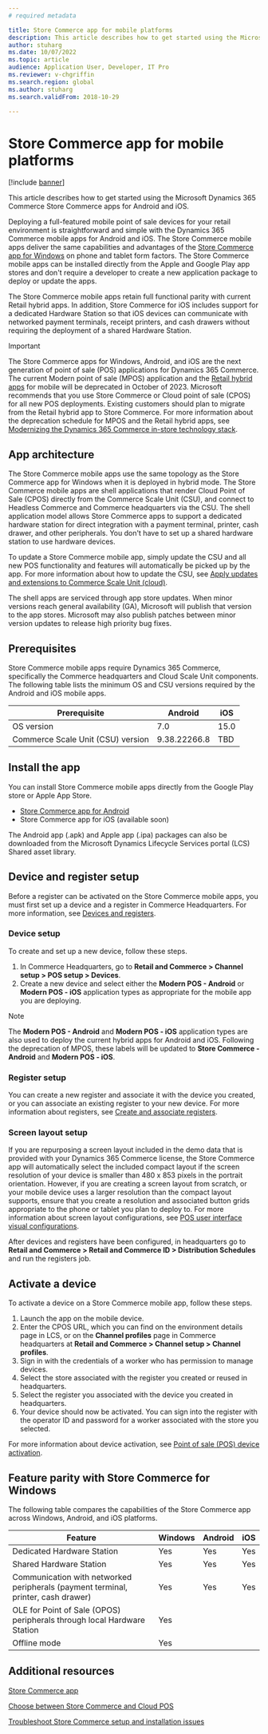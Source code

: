 ```yaml
---
# required metadata

title: Store Commerce app for mobile platforms
description: This article describes how to get started using the Microsoft Dynamics 365 Commerce Store Commerce app for Android and iOS.
author: stuharg 
ms.date: 10/07/2022
ms.topic: article
audience: Application User, Developer, IT Pro
ms.reviewer: v-chgriffin
ms.search.region: global
ms.author: stuharg
ms.search.validFrom: 2018-10-29

---
```


# Store Commerce app for mobile platforms

[!include [banner](../includes/banner.md)]

This article describes how to get started using the Microsoft Dynamics 365 Commerce Store Commerce apps for Android and iOS.

Deploying a full-featured mobile point of sale devices for your retail environment is straightforward and simple with the Dynamics 365 Commerce mobile apps for Android and iOS. The Store Commerce mobile apps deliver the same capabilities and advantages of the [Store Commerce app for Windows](store-commerce.md) on phone and tablet form factors. The Store Commerce mobile apps can be installed directly from the Apple and Google Play app stores and don't require a developer to create a new application package to deploy or update the apps. 

The Store Commerce mobile apps retain full functional parity with current Retail hybrid apps. In addition, Store Commerce for iOS includes support for a dedicated Hardware Station so that iOS devices can communicate with networked payment terminals, receipt printers, and cash drawers without requiring the deployment of a shared Hardware Station. 

> [!IMPORTANT]
> The Store Commerce apps for Windows, Android, and iOS are the next generation of point of sale (POS) applications for Dynamics 365 Commerce. The current Modern point of sale (MPOS) application and the [Retail hybrid apps](hybridapp.md) for mobile will be deprecated in October of 2023. Microsoft recommends that you use Store Commerce or Cloud point of sale (CPOS) for all new POS deployments. Existing customers should plan to migrate from the Retail hybrid app to Store Commerce. For more information about the deprecation schedule for MPOS and the Retail hybrid apps, see [Modernizing the Dynamics 365 Commerce in-store technology stack](https://www.microsoft.com/download/details.aspx?id=103896). 

## App architecture

The Store Commerce mobile apps use the same topology as the Store Commerce app for Windows when it is deployed in hybrid mode. The Store Commerce mobile apps are shell applications that render Cloud Point of Sale (CPOS) directly from the Commerce Scale Unit (CSU), and connect to Headless Commerce and Commerce headquarters via the CSU. The shell application model allows Store Commerce apps to support a dedicated hardware station for direct integration with a payment terminal, printer, cash drawer, and other peripherals. You don't have to set up a shared hardware station to use hardware devices. 

To update a Store Commerce mobile app, simply update the CSU and all new POS functionality and features will automatically be picked up by the app. For more information about how to update the CSU, see [Apply updates and extensions to Commerce Scale Unit (cloud)](../../fin-ops-core/dev-itpro/deployment/update-retail-channel.md).

The shell apps are serviced through app store updates. When minor versions reach general availability (GA), Microsoft will publish that version to the app stores. Microsoft may also publish patches between minor version updates to release high priority bug fixes.

## Prerequisites

Store Commerce mobile apps require Dynamics 365 Commerce, specifically the Commerce headquarters and Cloud Scale Unit components. The following table lists the minimum OS and CSU versions required by the Android and iOS mobile apps. 

| Prerequisite                       | Android      | iOS  |
| ---------------------------------- | ------------ | ---- |
| OS version                         | 7.0          | 15.0 |
| Commerce Scale Unit (CSU) version | 9.38.22266.8 | TBD  |

## Install the app

You can install Store Commerce mobile apps directly from the Google Play store or Apple App Store. 

- [Store Commerce app for Android](https://aka.ms/storecommerceandroid)
- Store Commerce app for iOS (available soon)

The Android app (.apk) and Apple app (.ipa) packages can also be downloaded from the Microsoft Dynamics Lifecycle Services portal (LCS) Shared asset library. 

## Device and register setup

Before a register can be activated on the Store Commerce mobile apps, you must first set up a device and a register in Commerce Headquarters. For more information, see [Devices and registers](../implementation-considerations-devices.md). 

### Device setup

To create and set up a new device, follow these steps.

1. In Commerce Headquarters, go to **Retail and Commerce \> Channel setup \> POS setup \> Devices**. 
1. Create a new device and select either the **Modern POS - Android** or **Modern POS - iOS** application types as appropriate for the mobile app you are deploying. 

> [!NOTE] 
> The **Modern POS - Android** and **Modern POS - iOS** application types are also used to deploy the current hybrid apps for Android and iOS. Following the deprecation of MPOS, these labels will be updated to **Store Commerce - Android** and **Modern POS - iOS**. 

### Register setup

You can create a new register and associate it with the device you created, or you can associate an existing register to your new device. For more information about registers, see [Create and associate registers](../tasks/create-associate-registers.md).

### Screen layout setup

If you are repurposing a screen layout included in the demo data that is provided with your Dynamics 365 Commerce license, the Store Commerce app will automatically select the included compact layout if the screen resolution of your device is smaller than 480 x 853 pixels in the portrait orientation. However, if you are creating a screen layout from scratch, or your mobile device uses a larger resolution than the compact layout supports, ensure that you create a resolution and associated button grids appropriate to the phone or tablet you plan to deploy to. For more information about screen layout configurations, see [POS user interface visual configurations](../pos-screen-layouts.md). 

After devices and registers have been configured, in headquarters go to **Retail and Commerce \> Retail and Commerce ID \> Distribution Schedules** and run the registers job.

## Activate a device

To activate a device on a Store Commerce mobile app, follow these steps.

1. Launch the app on the mobile device.
1. Enter the CPOS URL, which you can find on the environment details page in LCS, or on the **Channel profiles** page in Commerce headquarters at **Retail and Commerce \> Channel setup \> Channel profiles**.
1. Sign in with the credentials of a worker who has permission to manage devices.
1. Select the store associated with the register you created or reused in headquarters.
1. Select the register you associated with the device you created in headquarters.
1. Your device should now be activated. You can sign into the register with the operator ID and password for a worker associated with the store you selected. 

For more information about device activation, see [Point of sale (POS) device activation](retail-device-activation.md#activate-a-modern-pos-or-cloud-pos-device-by-using-guided-activation).

## Feature parity with Store Commerce for Windows

 The following table compares the capabilities of the Store Commerce app across Windows, Android, and iOS platforms.

| Feature                                                      | Windows | Android | iOS  |
| ------------------------------------------------------------ | ------- | ------- | ---- |
| Dedicated Hardware Station                                   | Yes       | Yes      | Yes    |
| Shared Hardware Station                                      | Yes       | Yes       | Yes    |
| Communication with networked peripherals (payment terminal, printer, cash drawer) | Yes       | Yes       | Yes    |
| OLE for Point of Sale (OPOS) peripherals through local Hardware Station                           | Yes       |         |      |
| Offline mode                                                 | Yes       |         |      |

## Additional resources

[Store Commerce app](store-commerce.md)

[Choose between Store Commerce and Cloud POS](..mpos-or-cpos.md)

[Troubleshoot Store Commerce setup and installation issues](../troubleshoot/store-commerce-setup-installation.md)
